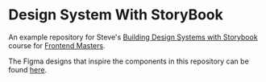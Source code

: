 # Design System With StoryBook

An example repository for Steve's [Building Design Systems with Storybook](https://stevekinney.net/courses/storybook) course for [Frontend Masters](https://frontendmasters.com).

The Figma designs that inspire the components in this repository can be found [here](https://www.figma.com/file/Qhb4PJucNK8bgvf4N65Jrm/Anthology?type=design&node-id=0%3A1&mode=design&t=Dr1OUnsNFnelFSUN-1).
